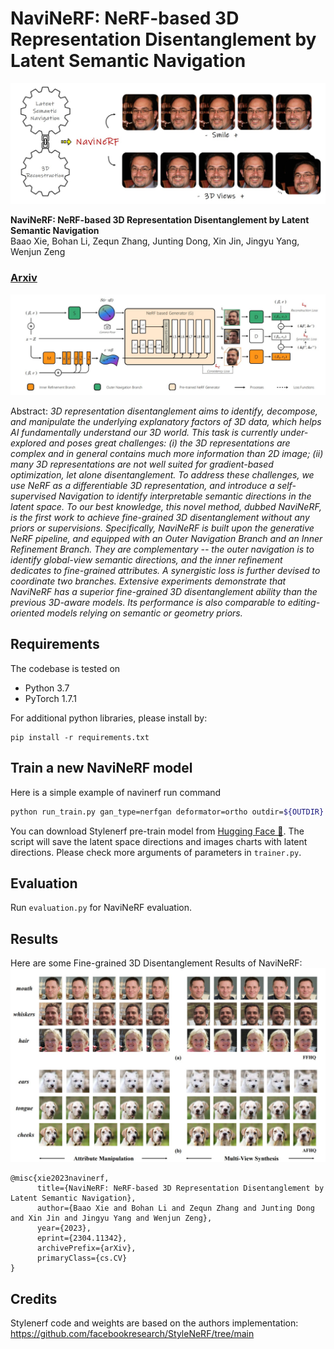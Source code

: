 # NaviNeRF: NeRF-based 3D Representation Disentanglement by Latent Semantic Navigation</sub>

![Random Sample](./images/sample.jpg)



**NaviNeRF: NeRF-based 3D Representation Disentanglement by Latent Semantic Navigation**<br>
Baao Xie, Bohan Li, Zequn Zhang, Junting Dong, Xin Jin, Jingyu Yang, Wenjun Zeng<br>
###  [Arxiv](https://arxiv.org/abs/2110.08985)

![An image](./images/structure.jpg)


Abstract: *3D representation disentanglement aims to identify, decompose, and manipulate the underlying explanatory factors of 3D data, which helps AI fundamentally understand our 3D world. This task is currently under-explored and poses great challenges: (i) the 3D representations are complex and in general contains much more information than 2D image; (ii) many 3D representations are not well suited for gradient-based optimization, let alone disentanglement. To address these challenges, we use NeRF as a differentiable 3D representation, and introduce a self-supervised Navigation to identify interpretable semantic directions in the latent space. To our best knowledge, this novel method, dubbed NaviNeRF, is the first work to achieve fine-grained 3D disentanglement without any priors or supervisions. Specifically, NaviNeRF is built upon the generative NeRF pipeline, and equipped with an Outer Navigation Branch and an Inner Refinement Branch. They are complementary -- the outer navigation is to identify global-view semantic directions, and the inner refinement dedicates to fine-grained attributes. A synergistic loss is further devised to coordinate two branches. Extensive experiments demonstrate that NaviNeRF has a superior fine-grained 3D disentanglement ability than the previous 3D-aware models. Its performance is also comparable to editing-oriented models relying on semantic or geometry priors.*

## Requirements
The codebase is tested on 
* Python 3.7
* PyTorch 1.7.1
 

For additional python libraries, please install by:

```
pip install -r requirements.txt
```
 


## Train a new NaviNeRF model

Here is a simple example of navinerf run command
```bash
python run_train.py gan_type=nerfgan deformator=ortho outdir=${OUTDIR} seed=${seed} 
```
You can download Stylenerf pre-train model from [Hugging Face 🤗](https://huggingface.co/facebook/stylenerf-ffhq-config-basic/blob/main/ffhq_256.pkl). The script will save the latent space directions and images charts with latent directions. Please check more arguments of parameters in `trainer.py`.

## Evaluation

Run `evaluation.py` for NaviNeRF evaluation.
 

## Results

Here are some Fine-grained 3D Disentanglement Results of NaviNeRF:
![An image](./images/results.jpg)

```
@misc{xie2023navinerf,
      title={NaviNeRF: NeRF-based 3D Representation Disentanglement by Latent Semantic Navigation}, 
      author={Baao Xie and Bohan Li and Zequn Zhang and Junting Dong and Xin Jin and Jingyu Yang and Wenjun Zeng},
      year={2023},
      eprint={2304.11342},
      archivePrefix={arXiv},
      primaryClass={cs.CV}
}
```
## Credits
Stylenerf code and weights are based on the authors implementation:
https://github.com/facebookresearch/StyleNeRF/tree/main


 
 

